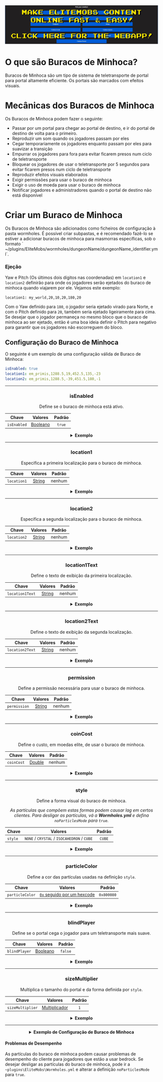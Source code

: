 [![webapp_banner.jpg](../../../img/wiki/webapp_banner.jpg)](https://magmaguy.com/webapp/webapp.html)

# O que são Buracos de Minhoca?

Buracos de Minhoca são um tipo de sistema de teletransporte de portal para portal altamente eficiente. Os portais são marcados com efeitos visuais.

# Mecânicas dos Buracos de Minhoca

Os Buracos de Minhoca podem fazer o seguinte:

*   Passar por um portal para chegar ao portal de destino, e ir do portal de destino de volta para o primeiro.
*   Reproduzir um som quando os jogadores passam por eles
*   Cegar temporariamente os jogadores enquanto passam por eles para suavizar a transição
*   Empurrar os jogadores para fora para evitar ficarem presos num ciclo de teletransporte
*   Bloquear os jogadores de usar o teletransporte por 5 segundos para evitar ficarem presos num ciclo de teletransporte
*   Reproduzir efeitos visuais elaborados
*   Exigir permissões para usar o buraco de minhoca
*   Exigir o uso de moeda para usar o buraco de minhoca
*   Notificar jogadores e administradores quando o portal de destino não está disponível

# Criar um Buraco de Minhoca

Os Buracos de Minhoca são adicionados como ficheiros de configuração à pasta wormholes. É possível criar subpastas, e é recomendado fazê-lo se estiver a adicionar buracos de minhoca para masmorras específicas, sob o formato \` ~/plugins/EliteMobs/wormholes/dungeonName/dungeonName\_identifier.yml\`.

### Ejeção

Yaw e Pitch (Os últimos dois dígitos nas coordenadas) em `location1` e `location2` definirão para onde os jogadores serão ejetados do buraco de minhoca quando viajarem por ele. Vejamos este exemplo:

`location1: my_world,20,10,20,180,20`

Com o Yaw definido para `180`, o jogador seria ejetado virado para Norte, e com o Pitch definido para `20`, também seria ejetado ligeiramente para cima. Se desejar que o jogador permaneça no mesmo bloco que o buraco de minhoca ao ser ejetado, então é uma boa ideia definir o Pitch para negativo para garantir que os jogadores não escorreguem do bloco.

## Configuração do Buraco de Minhoca
O seguinte é um exemplo de uma configuração válida de Buraco de Minhoca:

```yaml
isEnabled: true
location1: em_primis,1288.5,19,452.5,135,-23
location2: em_primis,1288.5,-39,451.5,180,-1
```

***

<div align="center">

### isEnabled

Define se o buraco de minhoca está ativo.

| Chave       |       Valores        | Padrão |
|-----------|:--------------------:|:------:|
| `isEnabled` | [Booleano](#boolean) | `true` |

<details>

<summary><b>Exemplo</b></summary>

<div align="left">

```yml
isEnabled: true
```

</div>

</details>

***

### location1

Especifica a primeira localização para o buraco de minhoca.

| Chave       |      Valores       | Padrão |
|-----------|:------------------:|:------:|
| `location1` | [String](#string)  |  nenhum |

<details>

<summary><b>Exemplo</b></summary>

<div align="left">

```yml
location1: world_one,50,100,50,0,0
```

</div>

</details>

***

### location2

Especifica a segunda localização para o buraco de minhoca.

| Chave         |      Valores       | Padrão |
|-------------|:------------------:|:------:|
| `location2` | [String](#string)  |  nenhum |

<details>

<summary><b>Exemplo</b></summary>

<div align="left">

```yml
location2: world_two,100,33,100,0,0
```

</div>

</details>

***

### location1Text

Define o texto de exibição da primeira localização.

| Chave         |      Valores       | Padrão |
|-------------|:------------------:|:------:|
| `location1Text` | [String](#string)  |  nenhum |

<details>

<summary><b>Exemplo</b></summary>

<div align="left">

```yml
location1Text: Awesome Wormhole In World One
```

<div align="center">

![create_wormhole_location1text.jpg](../../../img/wiki/create_wormhole_location1text.jpg)

</div>

</div>

</details>

***

### location2Text

Define o texto de exibição da segunda localização.

| Chave         |      Valores       | Padrão |
|-------------|:------------------:|:------:|
| `location2Text` | [String](#string)  |  nenhum |

<details>

<summary><b>Exemplo</b></summary>

<div align="left">

```yml
location2Text: Awesome Wormhole In World Two
```

<div align="center">

![create_wormhole_location2text.jpg](../../../img/wiki/create_wormhole_location2text.jpg)

</div>

</div>

</details>

***

### permission

Define a permissão necessária para usar o buraco de minhoca.

| Chave         |      Valores       | Padrão |
|-------------|:------------------:|:------:|
| `permission` | [String](#string)  |  nenhum |

<details>

<summary><b>Exemplo</b></summary>

<div align="left">

```yml
permission: elitemobs.mypermission
```

</div>

</details>

***

### coinCost

Define o custo, em moedas elite, de usar o buraco de minhoca.

| Chave         |      Valores       | Padrão |
|-------------|:------------------:|:------:|
| `coinCost` | [Double](#double)  |  nenhum |

<details>

<summary><b>Exemplo</b></summary>

<div align="left">

```yml
coinCost: 2.5
```

</div>

</details>

***

### style

Define a forma visual do buraco de minhoca.

*As partículas que compõem estas formas podem causar lag em certos clientes. Para desligar as partículas, vá a **Wormholes.yml** e defina `noParticlesMode` para `true`.*

| Chave         |      Valores       | Padrão |
|-------------|:------------------:|:------:|
| `style` | `NONE` / `CRYSTAL` / `ISOCAHEDRON` / `CUBE` |  `CUBE` |

<details>

<summary><b>Exemplo</b></summary>

<div align="left">

```yml
style: CRYSTAL
```

<div align="center">

![create_wormhole_style.jpg](../../../img/wiki/create_wormhole_style.jpg)

</div>

</div>

</details>

***

### particleColor

Define a cor das partículas usadas na definição `style`.

| Chave         |                      Valores                       | Padrão   |
|-------------|:--------------------------------------------------:|:--------:|
| `particleColor` | [`0x` seguido por um hexcode](https://www.w3schools.com/colors/colors_hexadecimal.asp) | `0x800080` |

<details>

<summary><b>Exemplo</b></summary>

<div align="left">

```yml
particleColor: 0x9f5cdd
```

<div align="center">

![create_wormhole_particlecolor.jpg](../../../img/wiki/create_wormhole_particlecolor.jpg)

</div>

</div>

</details>

***

### blindPlayer

Define se o portal cega o jogador para um teletransporte mais suave.

| Chave         |       Valores        | Padrão  |
|-------------|:--------------------:|:-------:|
| `blindPlayer` | [Booleano](#boolean) | `false` |

<details>

<summary><b>Exemplo</b></summary>

<div align="left">

```yml
blindPlayer: true
```

<div align="center">

![create_wormhole_blind.jpg](../../../img/wiki/create_wormhole_blind.jpg)

</div>

</div>

</details>

***

### sizeMultiplier

Multiplica o tamanho do portal e da forma definida por `style`.

| Chave         |      Valores       | Padrão |
|-------------|:------------------:|:------:|
| `sizeMultiplier` | [Multiplicador](#multiplier) |   `1`  |

<details>

<summary><b>Exemplo</b></summary>

<div align="left">

```yml
sizeMultiplier: 3
```

*Tenha em mente que terá de ajustar as coordenadas Y do buraco de minhoca após aplicar o multiplicador de tamanho.*

<div align="center">

![create_wormhole_size.jpg](../../../img/wiki/create_wormhole_size.jpg)

</div>

</div>

</details>

</div>

***

<details>

<summary align="center"><b>Exemplo de Configuração de Buraco de Minhoca</b></summary>

<div align="left">

Neste exemplo, faremos um buraco de minhoca simples que nos leva de um mundo para outro. Não se esqueça que os buracos de minhoca também podem simplesmente teletransportar jogadores para uma localização diferente no mesmo mundo.

```yml
isEnabled: true #Ativamos o buraco de minhoca definindo este valor como true
location1: my_world,1.5,11.0,1.5,108.0,5.0 #é aqui que o buraco de minhoca aparecerá em my_world
location2: my_other_world,766.5,29.0,517.5,-136.0,5.0 #é aqui que o buraco de minhoca aparecerá em my_other_world
location1Text: "&aGo to My World" #cria um texto de exibição agradável acima da localização1 do buraco de minhoca
location2Text: "&aGo to My Other World" #cria um texto de exibição agradável acima da localização2 do buraco de minhoca
permission: eliteperm.coolplayers #apenas jogadores com esta permissão poderão usar o buraco de minhoca, tanto para a localização1 como para a localização2
coinCost: 2 #os jogadores precisarão de pagar 12 moedas elite para poder usar o buraco de minhoca
style: CRYSTAL #este buraco de minhoca terá a forma de um cristal
particleColor: 0x00ff00 #isto definirá as partículas do buraco de minhoca para verde
blindPlayer: true #o teletransporte do buraco de minhoca cegará o jogador por uma curta duração para tornar a transição menos brusca
sizeMultiplier: 1.0 #define o quão grande a forma do buraco de minhoca deve ser
```

</div>

</details>

#### Problemas de Desempenho

As partículas do buraco de minhoca podem causar problemas de desempenho do cliente para jogadores que estão a usar bedrock. Se desejar desligar as partículas do buraco de minhoca, pode ir a `~plugins\EliteMobs\Wormholes.yml` e alterar a definição `noParticlesMode` para `true`.